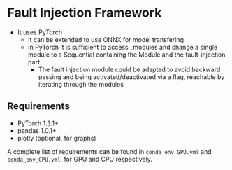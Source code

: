# Fault Injection Framework

* It uses PyTorch
  * It can be extended to use ONNX for model transfering
  * In PyTorch it is sufficient to access _modules and change a single module to a Sequential containing the Module and the fault-injection part
    * The fault injection module could be adapted to avoid backward passing and being activated/deactivated via a flag, reachable by iterating through the modules

## Requirements

* PyTorch 1.3.1+
* pandas 1.0.1+
* plotly (optional, for graphs)

A complete list of requirements can be found in ```conda_env_GPU.yml``` and ```conda_env_CPU.yml```, for GPU and CPU respectively.
